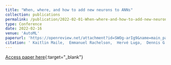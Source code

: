 ```yaml
---
title: "When, where, and how to add new neurons to ANNs"
collection: publications
permalink: /publication/2022-02-01-When-where-and-how-to-add-new-neurons-to-ANNs
type: Conference
date: 2022-02-16
venue: 'AutoML'
paperurl: 'https://openreview.net/attachment?id=SWOg-arIg9&name=main_paper_and_supplementary_material'
citation: ' Kaitlin Maile,  Emmanuel Rachelson,  Hervé Luga,  Dennis G. Wilson, &quot;When, where, and how to add new neurons to ANNs.&quot;  International Conference on Automated Machine Learning, PMLR, 2022.'
---
```

[Access paper here](https://openreview.net/attachment?id=SWOg-arIg9&name=main_paper_and_supplementary_material){:target="_blank"}
